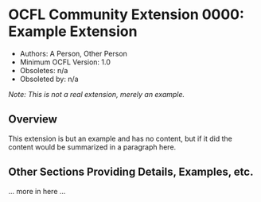 # OCFL Community Extension 0000: Example Extension

  * Authors: A Person, Other Person
  * Minimum OCFL Version: 1.0
  * Obsoletes: n/a
  * Obsoleted by: n/a

*Note: This is not a real extension, merely an example.*

## Overview

This extension is but an example and has no content, but if it did the content would be summarized in a paragraph here.

## Other Sections Providing Details, Examples, etc.

... more in here ...
